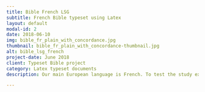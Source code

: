 ```yaml
---
title: Bible French LSG
subtitle: French Bible typeset using Latex
layout: default
modal-id: 2
date: 2018-06-10
img: bible_fr_plain_with_concordance.jpg
thumbnail: bible_fr_plain_with_concordance-thumbnail.jpg
alt: bible_lsg_french
project-date: June 2018
client: Typeset Bible project
category: Latex typeset documents
description: Our main European language is French. To test the study experience, we needed a Bible in French, with the margin to see how we can study and how efficient this model is. We were amazed how much we learn.

---
```

